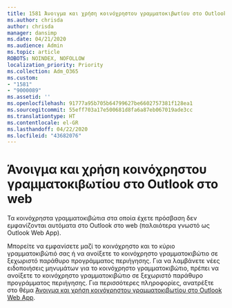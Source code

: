 ```yaml
---
title: 1581 Άνοιγμα και χρήση κοινόχρηστου γραμματοκιβωτίου στο Outlook στο web
ms.author: chrisda
author: chrisda
manager: dansimp
ms.date: 04/21/2020
ms.audience: Admin
ms.topic: article
ROBOTS: NOINDEX, NOFOLLOW
localization_priority: Priority
ms.collection: Adm_O365
ms.custom:
- "1581"
- "9000089"
ms.assetid: ''
ms.openlocfilehash: 91777a95b705b64799627be6602757381f128ea1
ms.sourcegitcommit: 55eff703a17e500681d8fa6a87eb067019ade3cc
ms.translationtype: HT
ms.contentlocale: el-GR
ms.lasthandoff: 04/22/2020
ms.locfileid: "43682076"
---
```

# <a name="open-and-use-a-shared-mailbox-in-outlook-on-the-web"></a>Άνοιγμα και χρήση κοινόχρηστου γραμματοκιβωτίου στο Outlook στο web

Τα κοινόχρηστα γραμματοκιβώτια στα οποία έχετε πρόσβαση δεν εμφανίζονται αυτόματα στο Outlook στο web (παλαιότερα γνωστό ως Outlook Web App).

Μπορείτε να εμφανίσετε μαζί το κοινόχρηστο και το κύριο γραμματοκιβώτιό σας ή να ανοίξετε το κοινόχρηστο γραμματοκιβώτιο σε ξεχωριστό παράθυρο προγράμματος περιήγησης. Για να λαμβάνετε νέες ειδοποιήσεις μηνυμάτων για το κοινόχρηστο γραμματοκιβώτιο, πρέπει να ανοίξετε το κοινόχρηστο γραμματοκιβώτιο σε ξεχωριστό παράθυρο προγράμματος περιήγησης. Για περισσότερες πληροφορίες, ανατρέξτε στο θέμα [Άνοιγμα και χρήση κοινόχρηστου γραμματοκιβωτίου στο Outlook Web App](https://support.office.com/article/Add-a-shared-mailbox-to-Outlook-on-the-web-98b5a90d-4e38-415d-a030-f09a4cd28207).
